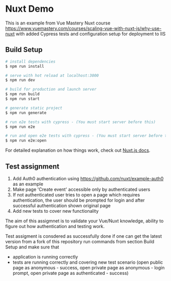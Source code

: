 # Nuxt Demo

 This is an example from Vue Mastery Nuxt course https://www.vuemastery.com/courses/scaling-vue-with-nuxt-js/why-use-nuxt with added Cypress tests and configuration setup for deployment to IIS

## Build Setup

``` bash
# install dependencies
$ npm run install

# serve with hot reload at localhost:3000
$ npm run dev

# build for production and launch server
$ npm run build
$ npm run start

# generate static project
$ npm run generate

# run e2e tests with cypress - (You must start server before this)
$ npm run e2e

# run and open e2e tests with cypress - (You must start server before this)
$ npm run e2e:open
```

For detailed explanation on how things work, check out [Nuxt.js docs](https://nuxtjs.org).

## Test assignment

1. Add Auth0 authentication using https://github.com/nuxt/example-auth0 as an example
2. Make page 'Create event' accessible only by authenticated users
3. If not authenticated user tries to open a page which requires authentication, the user should be prompted for login and after successful authentication shown original page
4. Add new tests to cover new functionality

The aim of this assigmnet is to validate your Vue/Nuxt knowledge, ability to figure out how authentication and testing work.

Test assigment is consdered as successfully done if one can get the latest version from a fork of this repository run commands from section Build Setup and make sure that
* application is running correctly
* tests are running correctly and covering new test scenario (open public page as anonymous - success, open private page as anonymous - login prompt, open private page as authenticated - success)